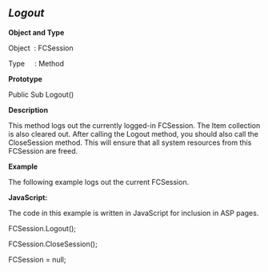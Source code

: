 _Logout_
--------

**Object and Type**

Object  : FCSession

Type     : Method

**Prototype**

Public Sub Logout()

**Description**

This method logs out the currently logged-in FCSession. The Item collection is also cleared out. After calling the Logout method, you should also call the CloseSession method. This will ensure that all system resources from this FCSession are freed.

**Example**

The following example logs out the current FCSession.

**JavaScript:**

The code in this example is written in JavaScript for inclusion in ASP pages.

FCSession.Logout();

FCSession.CloseSession();

FCSession = null;